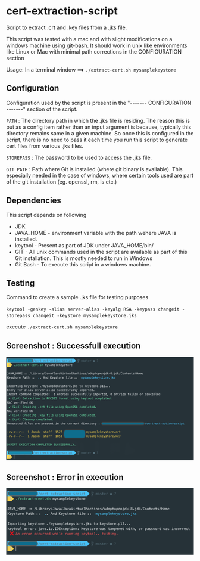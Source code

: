 # cert-extraction-script

Script to extract .crt and .key files from a .jks file.

This script was tested with a mac and with slight modifications on a windows machine using git-bash. It should work in unix like environments like Linux or Mac with minimal path corrections in the CONFIGURATION section

Usage: In a terminal window ==> 
`./extract-cert.sh mysamplekeystore`

## Configuration

Configuration used by the script is present in the "------- CONFIGURATION -------" section of the script.

`PATH` : The directory path in which the .jks file is residing. The reason this is put as a config item rather than an input argument is because, typically this directory remains same in a given machine. So once this is configured in the script, there is no need to pass it each time you run this script to generate cert files from various .jks files.

`STOREPASS` : The password to be used to access the .jks file.

`GIT_PATH` : Path where Git is installed (where git binary is available). This especially needed in the case of windows, where certain tools used are part of the git installation (eg. openssl, rm, ls etc.)

## Dependencies

This script depends on following

- JDK
- JAVA_HOME     - environment variable with the path wehere JAVA is installed.
- keytool       - Present as part of JDK under JAVA_HOME/bin/
- GIT           - All unix commands used in the script are available as part of this Git installation. This is mostly needed to run in Windows
- Git Bash      - To execute this script in a windows machine.

## Testing
Command to create a sample .jks file for testing purposes

`keytool -genkey -alias server-alias -keyalg RSA -keypass changeit -storepass changeit -keystore mysamplekeystore.jks`

execute `./extract-cert.sh mysamplekeystore`

## Screenshot : Successfull execution
![screenshot_success.png](screenshot_success.png)

## Screenshot : Error in execution
![screenshot_error.png](screenshot_error.png)
